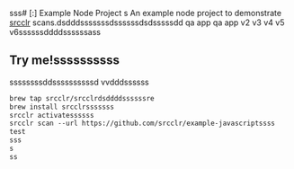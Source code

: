 sss# [:] Example Node Project
s
An example node project to demonstrate [srcclr](https://www.srcclr.com) scans.dsdddsssssssdssssssdsdsssssdd qa app qa app v2 v3 v4 v5 v6ssssssddddssssssass

## Try me!ssssssssss
ssssssssddssssssssssd
vvdddssssss
```ss
brew tap srcclr/srcclrdsddddssssssre
brew install srcclrsssssss
srcclr activatessssss
srcclr scan --url https://github.com/srcclr/example-javascriptssss
test
sss
s
ss
